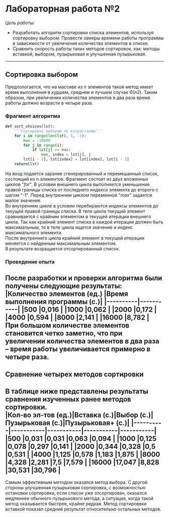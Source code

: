 # **Лабораторная работа №2**  
*Цель работы:*  
- Разработать алгоритм сортировки списка элементов, используя сортировку выбором. Провести замеры времени работы программы в зависимости от увеличения количества элементов в списке.  
-   Сравнить скорость работы таких методов сортировок, как: методы вставкой, выбором, пузырьковая и улучшенная пузырьковая.  
---  
## **Сортировка выбором**  
Предпологается, что на массиве из n элементов такой метод имеет время выполнения в худшем, среднем и лучшем случае Θ(n2). Таким образом, при увеличении количества элементов в два раза время работы должно возрасти в четыре раза.  
### **Фрагмент алгоритма**  
```py
def sort_choices(lst):
    '''Сортировка выбором по возрастанию''' 
    for i in range(len(lst), 1, -1):
        max = -10000
        for j in range(i):
            if lst[j] >= max: 
                max, index = lst[j], j
        lst[i - 1], lst[index] = lst[index], lst[i - 1]
    return(lst)
```  
На вход подается заранее сгенерированный и перемешанный список, состоящий из n элементов. Фрагмент состоит из двух вложенных циклов "*for*". В условии внешнего цикла выполняется уменьшение правой границы списка от последнего индекса элемента до второго с шагом "-1". Перед внутренним циклом переменной "*max*" задается малое значение.  
Во внутреннем цикле в условии перебираются индексы элементов до текущей правой границы списка. В теле цикла текущий элемент сравнивается с крайним элементом в текущей итерации внешнего цикла. Так как крайний элемент списка в каждой итерации должен быть максимальным, то в теле цикла ищется значение и индекс максимального элемента.  
После внутреннего цикла крайний элемент в текущей итерации меняется с найденным максимальным элементом.  
В результате возращается отсортированный список.  
### **Проведение опыта**  
После разработки и проверки алгоритма были получены следующие результаты:  
|Количество элементов (ед.)  |Время выполнения программы (с.)|
|----------|-----------|
|500       |0,016      |
|1000      |0,062      |
|2000      |0,172      |
|4000      |0,594      |
|8000      |2,141      |
|16000     |8,782      |  
При большом количестве элементов становится четко заметно, что при увеличении количества элементов в два раза – время работы увеличивается примерно в четыре раза.  
---  
## **Сравнение четырех методов сортировки**  
В таблице ниже представлены результаты сравнения изученных ранее методов сортировки.  
|Кол-во эл-тов (ед.)|Вставка (с.)|Выбор (с.)|Пузырьковая (с.)|Пузырьковая+ (с.)|
|----------|-----------|-----------|-----------|-----------|
|500       |0,031      |0,031      |0,063      |0,094      |
|1000      |0,125      |0,078      |0,297      |0,141      |
|2000      |0,344      |0,328      |0,5        |0,531      |
|4000      |1,125      |0,578      |1,183      |1,875      |
|8000      |4,328      |2,281      |7,5        |7,579      |
|16000     |17,047     |8,828      |30,531     |30,796     |  
---  
Самым эффективным методом оказался метод выбора. С другой стороны улучшенная пузырьковая сортировка, с возможностью остановки сортировки, если список уже отсортирован, оказался медленнее обычного пузырькового метода, а ситуация, когда такой метод оказывается быстрее, крайне редкая. Метод сортироввки вставкой показал средний результат относительно остальных методов.  
